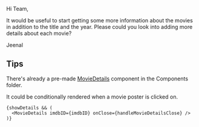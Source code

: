 Hi Team,

It would be useful to start getting some more information about the movies in addition to the title and the year. Please could you look into adding more details about each movie?

Jeenal

## Tips

There's already a pre-made [MovieDetails](../src/components/MovieDetails.jsx) component in the Components folder. 

It could be conditionally rendered when a movie poster is clicked on.

```
{showDetails && (
  <MovieDetails imdbID={imdbID} onClose={handleMovieDetailsClose} />
)}
```